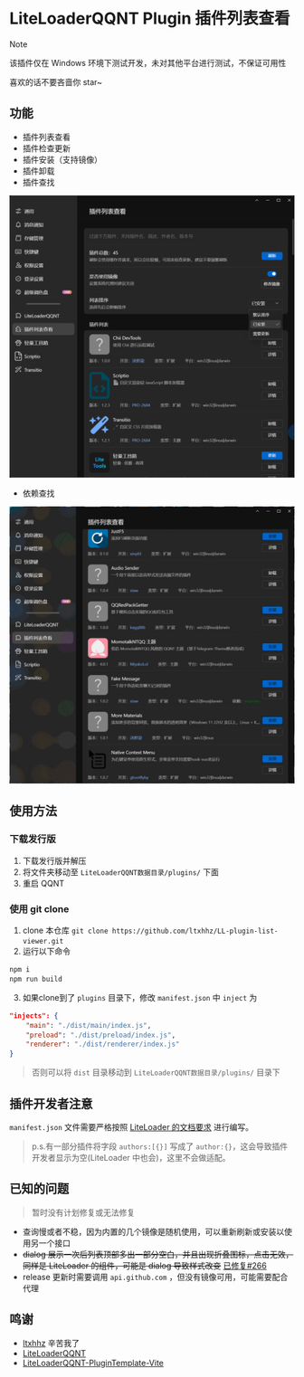 # LiteLoaderQQNT Plugin 插件列表查看

> [!NOTE]
> 该插件仅在 Windows 环境下测试开发，未对其他平台进行测试，不保证可用性
>
> 喜欢的话不要吝啬你 star~

## 功能

- 插件列表查看
- 插件检查更新
- 插件安装（支持镜像）
- 插件卸载
- 插件查找

![](./imgs/1.png)

- 依赖查找

![gif](./imgs/2.gif)

## 使用方法

### 下载发行版

1. 下载发行版并解压
2. 将文件夹移动至 `LiteLoaderQQNT数据目录/plugins/` 下面
3. 重启 QQNT

### 使用 git clone

1. clone 本仓库 `git clone https://github.com/ltxhhz/LL-plugin-list-viewer.git`
2. 运行以下命令

```bash
npm i
npm run build
```

3. 如果clone到了 `plugins` 目录下，修改 `manifest.json` 中 `inject` 为

```json
"injects": {
    "main": "./dist/main/index.js",
    "preload": "./dist/preload/index.js",
    "renderer": "./dist/renderer/index.js"
}
```

> 否则可以将 `dist` 目录移动到 `LiteLoaderQQNT数据目录/plugins/` 目录下

## 插件开发者注意

`manifest.json` 文件需要严格按照 [LiteLoader 的文档要求](https://liteloaderqqnt.github.io/docs/introduction.html#manifest-json) 进行编写。

> p.s.有一部分插件将字段 `authors:[{}]` 写成了 `author:{}`，这会导致插件开发者显示为空(LiteLoader 中也会)，这里不会做适配。

## 已知的问题

> 暂时没有计划修复或无法修复

- 查询慢或者不稳，因为内置的几个镜像是随机使用，可以重新刷新或安装以使用另一个接口
- ~~dialog 展示一次后列表顶部多出一部分空白，并且出现折叠图标，点击无效，同样是 LiteLoader 的组件，可能是 dialog 导致样式改变~~ [已修复#266](https://github.com/LiteLoaderQQNT/LiteLoaderQQNT/issues/266)
- release 更新时需要调用 `api.github.com` ，但没有镜像可用，可能需要配合代理

## 鸣谢

- [ltxhhz](https://github.com/ltxhhz) 辛苦我了
- [LiteLoaderQQNT](https://github.com/LiteLoaderQQNT/LiteLoaderQQNT)
- [LiteLoaderQQNT-PluginTemplate-Vite](https://github.com/MisaLiu/LiteLoaderQQNT-PluginTemplate-Vite)
